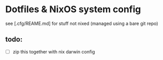 # Dotfiles & NixOS system config

see [.cfg/REAME.md] for stuff not nixed (managed using a bare git repo)

## todo:
- [ ] zip this together with nix darwin config

